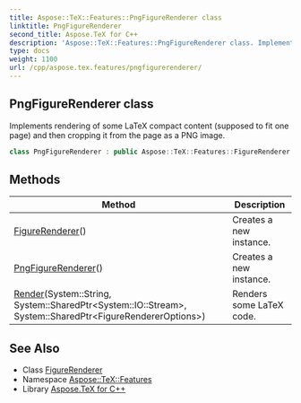 ```yaml
---
title: Aspose::TeX::Features::PngFigureRenderer class
linktitle: PngFigureRenderer
second_title: Aspose.TeX for C++
description: 'Aspose::TeX::Features::PngFigureRenderer class. Implements rendering of some LaTeX compact content (supposed to fit one page) and then cropping it from the page as a PNG image in C++.'
type: docs
weight: 1100
url: /cpp/aspose.tex.features/pngfigurerenderer/
---
```

## PngFigureRenderer class


Implements rendering of some LaTeX compact content (supposed to fit one page) and then cropping it from the page as a PNG image.

```cpp
class PngFigureRenderer : public Aspose::TeX::Features::FigureRenderer
```

## Methods

| Method | Description |
| --- | --- |
| [FigureRenderer](../figurerenderer/figurerenderer/)() | Creates a new instance. |
| [PngFigureRenderer](./pngfigurerenderer/)() | Creates a new instance. |
| [Render](../figurerenderer/render/)(System::String, System::SharedPtr\<System::IO::Stream\>, System::SharedPtr\<FigureRendererOptions\>) | Renders some LaTeX code. |
## See Also

* Class [FigureRenderer](../figurerenderer/)
* Namespace [Aspose::TeX::Features](../)
* Library [Aspose.TeX for C++](../../)
